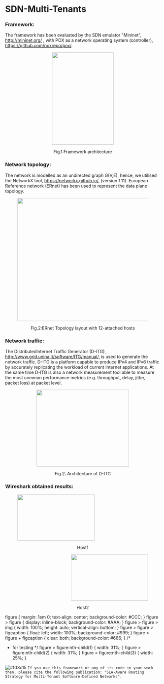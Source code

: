 # SDN-Multi-Tenants

### Framework:
The framework has been evaluated by the SDN emulator "Mininet", http://mininet.org/ , with POX as a network operating system
(controller), https://github.com/noxrepo/pox/.
<div class="container">
  <div class="subcontainer">
    <figure>
      <p align="center">
      <img  src="https://user-images.githubusercontent.com/12594727/74975632-45ccf200-541f-11ea-8af2-43984c4fbeae.png" width="200" height="300"/>
      <figcaption><p align="center">Fig.1:Framework architecture</figcaption>
    </figure>
  </div>
</div>

### Network topology: 
The network is modelled as an undirected graph G(V,E), hence, we utilised the NetworkX tool, https://networkx.github.io/, (version 1.11). European Reference network (ERnet) has been used to represent the data plane topology.
 <div class="container">
  <div class="subcontainer">
    <figure>
      <p align="center">
<img  src= "https://user-images.githubusercontent.com/12594727/74964248-0ac0c380-540b-11ea-9190-3b1eef2d3716.png"
     width="500" height="400"/>
        <figcaption><p align="center">Fig.2:ERnet Topology layout with 12-attached hosts</figcaption>
    </figure>
  </div>
</div>

### Network traffic:
The DistributedInternet Traffic Generator (D-ITG), http://www.grid.unina.it/software/ITG/manual/, is used to generate the network traffic. D-ITG is a platform capable to produce IPv4 and IPv6 traffic by accurately replicating the workload of current Internet applications. At the same time D-ITG is also a network measurement tool able to measure the most common performance metrics (e.g. throughput, delay, jitter, packet loss) at packet level. 

<div class="container">
  <div class="subcontainer">
    <figure>
      <p align="center">
<img  src= "https://user-images.githubusercontent.com/12594727/75080948-7f782880-5505-11ea-8c75-8fc9aaa7ed57.png"
     width="300" height="250"/>
        <figcaption><p align="center">Fig.2: Architecture of D-ITG</figcaption>
    </figure>
  </div>
</div>

### Wireshark obtained results:
<div class="container">
  <div class="subcontainer">
    <figure>
      <p align="left">
<img  src= "https://user-images.githubusercontent.com/12594727/75635143-a15f6280-5c0b-11ea-8f21-7fa1d77c5736.png"
     width="250" height="150"/>
        <figcaption><p align="center">Host1 </figcaption>
    </figure>
  </div>
</div>
<div class="container">
  <div class="subcontainer">
    <figure>
      <p align="right">
        <img  src= "https://user-images.githubusercontent.com/12594727/75635146-a3292600-5c0b-11ea-9b1d-d37b1e3b2133.png"
     width="250" height="150"/>
        <figcaption><p align="center">Host2 </figcaption>
    </figure>
  </div>
</div>


figure {
    margin: 1em 0;
    text-align: center;
    background-color: #CCC;
}
figure > figure {
    display: inline-block;
    background-color: #AAA;
}
figure > figure > img {
    width: 100%;
    height: auto;
    vertical-align: bottom;
}
figure > figure > figcaption {
    float: left;
    width: 100%;
    background-color: #999;
}
figure > figure + figcaption {
    clear: both;
    background-color: #666;
}
/*
 * for testing
 */
figure > figure:nth-child(1) {
    width: 31%;
}
figure > figure:nth-child(2) {
    width: 31%;
}
figure > figure:nth-child(3) {
    width: 25%;
}

![#f03c15](https://placehold.it/15/f03c15/000000?text=+) `If you use this framework or any of its code in your work then, please cite the following publication: "SLA-Aware Routing Strategy for Multi-Tenant
Software-Defined Networks".`
